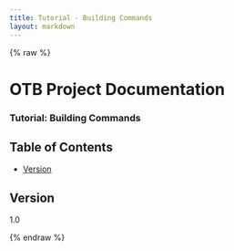 ```yaml
---
title: Tutorial - Building Commands
layout: markdown
---
```


{% raw %}

# OTB Project Documentation

### Tutorial: Building Commands

## Table of Contents

- [Version](#version)

## Version

1.0

{% endraw %}
